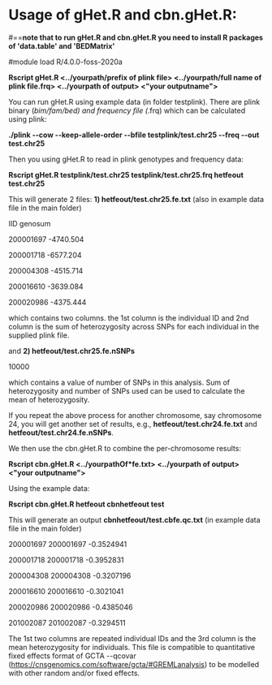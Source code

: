 # Usage of gHet.R and cbn.gHet.R:

#==**note that to run gHet.R and cbn.gHet.R you need to install R packages of 'data.table' and 'BEDMatrix'**

#module load R/4.0.0-foss-2020a

**Rscript gHet.R   <../yourpath/prefix of plink file>    <../yourpath/full name of plink file.frq>   <../yourpath of output>   <"your outputname">**

You can run gHet.R using example data (in folder testplink). There are plink binary (*bim/fam/bed) and frequency file (*.frq) which can be calculated using plink:

**./plink    --cow  --keep-allele-order    --bfile   testplink/test.chr25    --freq    --out  test.chr25**

Then you using gHet.R to read in plink genotypes and frequency data:

**Rscript gHet.R   testplink/test.chr25    testplink/test.chr25.frq    hetfeout test.chr25**

This will generate 2 files: **1) hetfeout/test.chr25.fe.txt** (also in example data file in the main folder)

IID     genosum

200001697       -4740.504

200001718       -6577.204

200004308       -4515.714

200016610       -3639.084

200020986       -4375.444


which contains two columns. the 1st column is the individual ID and 2nd column is the sum of heterozygosity across SNPs for each individual in the supplied plink file.

and **2) hetfeout/test.chr25.fe.nSNPs**

10000

which contains a value of number of SNPs in this analysis. Sum of heterozygosity and number of SNPs used can be used to calculate the mean of heterozygosity.

If you repeat the above process for another chromosome, say chromosome 24, you will get another set of results, e.g., **hetfeout/test.chr24.fe.txt** and **hetfeout/test.chr24.fe.nSNPs**. 

We then use the cbn.gHet.R to combine the per-chromosome results:

 **Rscript  cbn.gHet.R   <../yourpathOf*fe.txt>     <../yourpath of output>    <"your outputname">** 

Using the example data:

**Rscript    cbn.gHet.R    hetfeout    cbnhetfeout   test**

This will generate an output **cbnhetfeout/test.cbfe.qc.txt** (in example data file in the main folder)

200001697       200001697       -0.3524941

200001718       200001718       -0.3952831

200004308       200004308       -0.3207196

200016610       200016610       -0.3021041

200020986       200020986       -0.4385046

201002087       201002087       -0.3294511

The 1st two columns are repeated individual IDs and the 3rd column is the mean heterozygosity for individuals. 
This file is compatible to quantitative fixed effects format of GCTA --qcovar (https://cnsgenomics.com/software/gcta/#GREMLanalysis) to be modelled with other random and/or fixed effects. 
